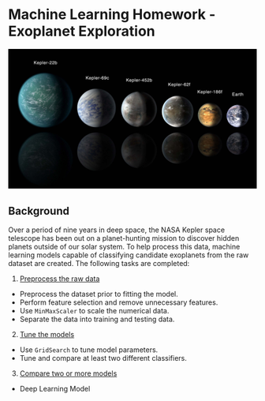 # Machine Learning Homework - Exoplanet Exploration
![exoplanets.jpg](images/exoplanets.jpg)

## Background

Over a period of nine years in deep space, the NASA Kepler space telescope has been out on a planet-hunting mission to discover hidden planets outside of our solar system.
To help process this data, machine learning models capable of classifying candidate exoplanets from the raw dataset are created. The following tasks are completed: 

1. [Preprocess the raw data](#Preprocessing)
* Preprocess the dataset prior to fitting the model.
* Perform feature selection and remove unnecessary features.
* Use `MinMaxScaler` to scale the numerical data.
* Separate the data into training and testing data.
2. [Tune the models](#Tune-Model-Parameters)
* Use `GridSearch` to tune model parameters.
* Tune and compare at least two different classifiers.
3. [Compare two or more models](#Evaluate-Model-Performance)
* Deep Learning Model 



